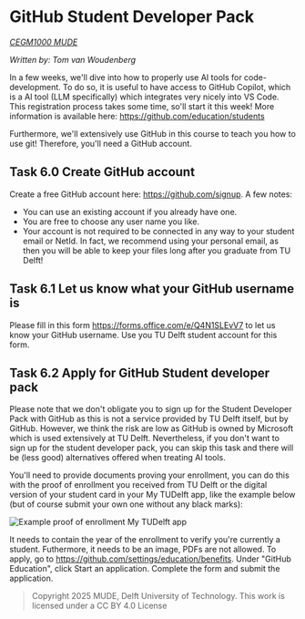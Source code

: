 # GitHub Student Developer Pack

*[CEGM1000 MUDE](http://mude.citg.tudelft.nl/)*

*Written by: Tom van Woudenberg*

In a few weeks, we'll dive into how to properly use AI tools for code-development. To do so, it is useful to have access to GitHub Copilot, which is a AI tool (LLM specifically) which integrates very nicely into VS Code. This registration process takes some time, so'll start it this week! More information is available here: https://github.com/education/students

Furthermore, we'll extensively use GitHub in this course to teach you how to use git! Therefore, you'll need a GitHub account.

## Task 6.0 Create GitHub account

Create a free GitHub account here: https://github.com/signup. A few notes:

- You can use an existing account if you already have one.
- You are free to choose any user name you like.
- Your account is not required to be connected in any way to your student email or NetId. In fact, we recommend using your personal email, as then you will be able to keep your files long after you graduate from TU Delft!

## Task 6.1 Let us know what your GitHub username is

Please fill in this form https://forms.office.com/e/Q4N1SLEvV7 to let us know your GitHub username. Use you TU Delft student account for this form.

## Task 6.2 Apply for GitHub Student developer pack

Please note that we don't obligate you to sign up for the Student Developer Pack with GitHub as this is not a service provided by TU Delft itself, but by GitHub. However, we think the risk are low as GitHub is owned by Microsoft which is used extensively at TU Delft. Nevertheless, if you don't want to sign up for the student developer pack, you can skip this task and there will be (less good) alternatives offered when treating AI tools.

You'll need to provide documents proving your enrollment, you can do this with the proof of enrollment you received from TU Delft or the digital version of your student card in your My TUDelft app, like the example below (but of course submit your own one without any black marks):

![Example proof of enrollment My TUDelft app](https://files.mude.citg.tudelft.nl/proof.jpg)

It needs to contain the year of the enrollment to verify you're currently a student. Futhermore, it needs to be an image, PDFs are not allowed. To apply, go to https://github.com/settings/education/benefits. Under "GitHub Education", click Start an application. Complete the form and submit the application.

> Copyright 2025 MUDE, Delft University of Technology. This work is licensed under a CC BY 4.0 License
